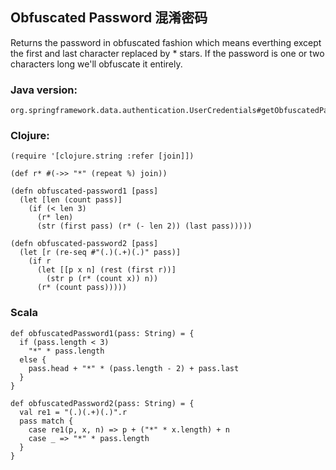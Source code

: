 ##  Obfuscated Password 混淆密码

Returns the password in obfuscated fashion which means everthing except the first and last character replaced by * stars. If the password is one or two characters long we'll obfuscate it entirely.

### Java version:

    org.springframework.data.authentication.UserCredentials#getObfuscatedPassword

### Clojure:

	(require '[clojure.string :refer [join]])

	(def r* #(->> "*" (repeat %) join))

	(defn obfuscated-password1 [pass]
	  (let [len (count pass)]
		(if (< len 3)
		  (r* len)
		  (str (first pass) (r* (- len 2)) (last pass)))))

	(defn obfuscated-password2 [pass]
	  (let [r (re-seq #"(.)(.+)(.)" pass)]
		(if r
		  (let [[p x n] (rest (first r))]
			(str p (r* (count x)) n))
		  (r* (count pass)))))

### Scala

	def obfuscatedPassword1(pass: String) = {
	  if (pass.length < 3)
		"*" * pass.length
	  else {
		pass.head + "*" * (pass.length - 2) + pass.last
	  }
	}

	def obfuscatedPassword2(pass: String) = {
	  val re1 = "(.)(.+)(.)".r
	  pass match {
		case re1(p, x, n) => p + ("*" * x.length) + n
		case _ => "*" * pass.length
	  }
	}
